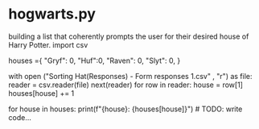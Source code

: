 # hogwarts.py
building a list that coherently prompts the user for their desired house of Harry Potter.
import csv

houses ={
    "Gryf": 0,
    "Huf":0,
    "Raven": 0,
    "Slyt": 0,
}

with open ("Sorting Hat(Responses) - Form responses 1.csv" , "r") as file:  
    reader = csv.reader(file)
    next(reader)
    for row in reader:
        house = row[1]
        houses[house] += 1
    
for house in houses:
    print(f"{house}: {houses[house]}")
    # TODO: write code...
